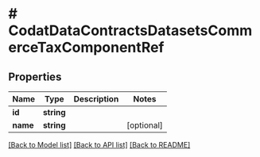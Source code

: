 # # CodatDataContractsDatasetsCommerceTaxComponentRef

## Properties

Name | Type | Description | Notes
------------ | ------------- | ------------- | -------------
**id** | **string** |  |
**name** | **string** |  | [optional]

[[Back to Model list]](../../README.md#models) [[Back to API list]](../../README.md#endpoints) [[Back to README]](../../README.md)
